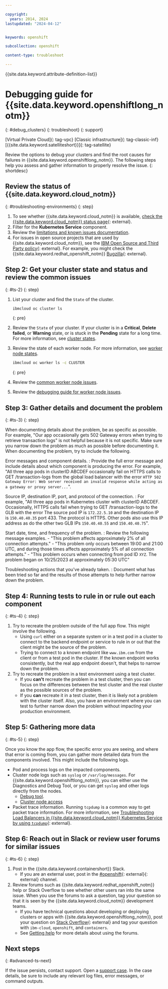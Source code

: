```yaml
---

copyright: 
  years: 2014, 2024
lastupdated: "2024-04-12"


keywords: openshift

subcollection: openshift

content-type: troubleshoot

---
```


{{site.data.keyword.attribute-definition-list}}


# Debugging guide for {{site.data.keyword.openshiftlong_notm}}
{: #debug_clusters}
{: troubleshoot}
{: support}

[Virtual Private Cloud]{: tag-vpc} [Classic infrastructure]{: tag-classic-inf} [{{site.data.keyword.satelliteshort}}]{: tag-satellite}

Review the options to debug your clusters and find the root causes for failures in {{site.data.keyword.openshiftlong_notm}}. The following steps help you assess and gather information to properly resolve the issue.
{: shortdesc}


## Review the status of {{site.data.keyword.cloud_notm}}
{: #troubleshooting-environments}
{: step}

1. To see whether {{site.data.keyword.cloud_notm}} is available, [check the {{site.data.keyword.cloud_notm}} status page](https://cloud.ibm.com/status?selected=status){: external}.
2. Filter for the **Kubernetes Service** component.
3. Review the [limitations and known issues documentation](/docs/openshift?topic=openshift-limitations).
4. For issues in open source projects that are used by {{site.data.keyword.cloud_notm}}, see the [IBM Open Source and Third Party policy](https://www.ibm.com/support/pages/node/737271){: external}. For example, you might check the {{site.data.keyword.redhat_openshift_notm}} [Bugzilla](https://bugzilla.redhat.com/){: external}.


## Step 2: Get your cluster state and status and review the common issues
{: #ts-2}
{: step}

1. List your cluster and find the `State` of the cluster.

    ```sh
    ibmcloud oc cluster ls
    ```
    {: pre}

1. Review the `State` of your cluster. If your cluster is in a **Critical**, **Delete failed**, or **Warning** state, or is stuck in the **Pending** state for a long time. For more information, see [cluster states](/docs/openshift?topic=openshift-cluster-states-reference). 

1. Review the state of each worker node. For more information, see [worker node states](/docs/openshift?topic=openshift-worker-node-state-reference).
    ```sh
    ibmcloud oc worker ls -c CLUSTER
    ```
    {: pre}

1. Review the [common worker node issues](/docs/openshift?topic=openshift-common_worker_nodes_issues). 

1. Review the [debugging guide for worker node issues](/docs/openshift?topic=openshift-debug_worker_nodes).

## Step 3: Gather details and document the problem
{: #ts-3}
{: step}

When documenting details about the problem, be as specific as possible. For example, "Our app occasionally gets 502 Gateway errors when trying to retrieve transaction logs" is not helpful because it is not specific. Make sure you narrow down the problem as much as possible before documenting it. When documenting the problem, try to include the following.

Error messages and component details.
:   Provide the full error message and include details about which component is producing the error. For example, "All three app pods in clusterID ABCDEF occasionally fail on HTTPS calls to GET /transaction-logs from the global load balancer with the error `HTTP 502 Gateway Error: Web server received an invalid response while acting as a gateway or proxy server...`".

Source IP, destination IP, port, and protocol of the connection.
:   For example, "All three app pods in Kubernetes cluster with clusterID ABCDEF. Occasionally, HTTPS calls fail when trying to GET /transaction-logs to the GLB with the error The source pod IP is `172.22.5.10` and the destination IP is `150.40.40.35` port 433. The protocol is HTTPS. Other pods also use this IP address as do the other two GLB IPs `150.40.40.55` and `150.40.40.75`".

Start date, time, and frequency of the problem.
:   Review the following message examples.
    - "This problem affects approximately 2% of all connection attempts."
    - "This problem only occurs between 19:00 and 21:00 UTC, and during those times affects approximately 5% of all connection attempts."
    - "This problem occurs when connecting from pod ID `XYZ`. The problem began on 10/25/2023 at approximately 05:30 UTC"

Troubleshooting actions that you've already taken.
:   Document what has been tried so far and the results of those attempts to help further narrow down the problem.

## Step 4: Running tests to rule in or rule out each component
{: #ts-4}
{: step}

1. Try to recreate the problem outside of the full app flow. This might involve the following.
    - Using `curl` either on a separate system or in a test pod in a cluster to connect to the backend endpoint or service to rule in or out that the client might be the source of the problem.
    - Trying to connect to a known endpoint like `www.ibm.com` from the client or from a test pod in the cluster. If the known endpoint works consistently, but the real app endpoint doesn't, that helps to narrow down the problem.
2. Try to recreate the problem in a test environment using a test cluster.
    - If you **can't** recreate the problem in a test cluster, then you can focus on the differences between the test cluster and the real cluster as the possible sources of the problem.
    - If you **can** recreate it in a test cluster, then it is likely not a problem with the cluster itself. Also, you have an environment where you can test to further narrow down the problem without impacting your production environment.

## Step 5: Gathering more data
{: #ts-5}
{: step}

Once you know the app flow, the specific error you are seeing, and where that error is coming from, you can gather more detailed data from the components involved. This might include the following logs.

- Pod and process logs on the impacted components.
- Cluster node logs such as `syslog` or `/var/log/messages`. For {{site.data.keyword.openshiftlong_notm}}, you can either use the Diagnostics and Debug Tool, or you can get `syslog` and other logs directly from the nodes.
    - [Debug tool](/docs/openshift?topic=openshift-debug-tool).
    - [Cluster node access](/docs/openshift?topic=openshift-cs_ssh_worker)
- Packet trace information. Running `tcpdump` is a common way to get packet trace information. For more information, see [Troubleshooting Load Balancers in {{site.data.keyword.cloud_notm}} Kubernetes Service by using `tcpdump`](https://www.ibm.com/blog/troubleshooting-load-balancers-in-ibm-cloud-kubernetes-service-using-tcpdump/){: external}.

## Step 6: Reach out in Slack or review user forums for similar issues
{: #ts-6}
{: step}

1. Post in the {{site.data.keyword.containershort}} Slack.
    * If you are an external user, post in the [#openshift](https://ibm-cloud-success.slack.com/messages/CKCJLJCH4){: external}{: external} channel. 
1. Review forums such as {{site.data.keyword.redhat_openshift_notm}} help or Stack Overflow to see whether other users ran into the same issue. When you use the forums to ask a question, tag your question so that it is seen by the {{site.data.keyword.cloud_notm}} development teams.
    * If you have technical questions about developing or deploying clusters or apps with {{site.data.keyword.openshiftlong_notm}}, post your question on [Stack Overflow](https://stackoverflow.com/questions/tagged/ibm-cloud+containers){: external} and tag your question with `ibm-cloud`, `openshift`,  and `containers`.
    * See [Getting help](/docs/get-support?topic=get-support-using-avatar) for more details about using the forums.


## Next steps
{: #advanced-ts-next}

If the issue persists, contact support. Open a [support case](/docs/get-support?topic=get-support-using-avatar). In the case details, be sure to include any relevant log files, error messages, or command outputs.






